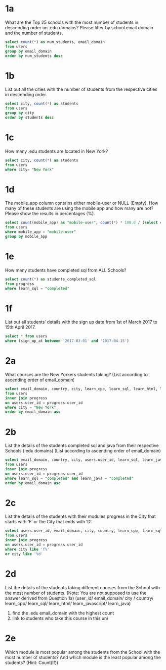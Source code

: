 # 1a

What are the Top 25 schools with the most number of students in descending order on .edu domains? Please filter by school email domain and the number of students.

```sql
select count(*) as num_students, email_domain
from users
group by email_domain
order by num_students desc
```

# 1b

List out all the cities with the number of students from the respective cities in descending order.

```sql
select city, count(*) as students
from users
group by city
order by students desc
```

# 1c

How many .edu students are located in New York?

```sql
select city, count(*) as students
from users
where city= "New York"
```

# 1d

The mobile_app column contains either mobile-user or NULL (Empty). How many of these students are using the mobile app and how many are not? Please show the results in percentages (%).

```sql
select count(mobile_app) as "mobile-user", count(*) * 100.0 / (select count(*) from users) as "%"
from users
where mobile_app = "mobile-user"
group by mobile_app
```

# 1e

How many students have completed sql from ALL Schools?

```sql
select count(*) as students_completed_sql
from progress
where learn_sql = "completed"
```

# 1f

List out all students’ details with the sign up date from 1st of March 2017 to 15th April 2017.

```sql
select * from users
where (sign_up_at between '2017-03-01' and '2017-04-15')
```

# 2a

What courses are the New Yorkers students taking? (List according to ascending order of email_domain)

```sql
select email_domain, country, city, learn_cpp, learn_sql, learn_html, learn_javascript, learn_java
from users
inner join progress
on users.user_id = progress.user_id
where city = "New York"
order by email_domain asc
```

# 2b

List the details of the students completed sql and java from their respective Schools (.edu domains) (List according to ascending order of email_domain)

```sql
select email_domain, country, city, users.user_id, learn_sql, learn_java
from users
inner join progress
on users.user_id = progress.user_id
where learn_sql = "completed" and learn_java = "completed"
order by email_domain asc
```

# 2c

List the details of the students with their modules progress in the City that starts with ‘F’ or the City that ends with ‘D’.

```sql
select users.user_id, email_domain, city, country, learn_cpp, learn_sql, learn_html, learn_javascript, learn_java
from users
inner join progress
on users.user_id = progress.user_id
where city like 'f%'
or city like '%d'
```

# 2d

List the details of the students taking different courses from the School with the most number of students. (Note: You are not supposed to use the answer derived from Question 1a)
(user_id/ email_domain/ city / country/ learn_cpp/ learn_sql/ learn_html/ learn_javascript/ learn_java)

1. find the .edu email_domain with the highest count
2. link to students who take this course in this uni

# 2e

Which module is most popular among the students from the School with the most number of students? And which module is the least popular among the students? (Hint: Count(If))
